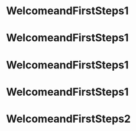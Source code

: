 # WelcomeandFirstSteps1
# WelcomeandFirstSteps1
# WelcomeandFirstSteps1
# WelcomeandFirstSteps1
# WelcomeandFirstSteps2
